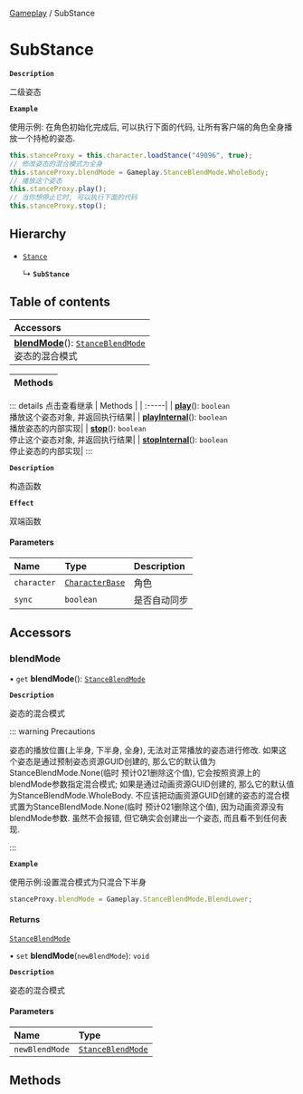 [Gameplay](../modules/Gameplay.Gameplay.md) / SubStance

# SubStance <Badge type="tip" text="Class" /> 

**`Description`**

二级姿态

**`Example`**

使用示例: 在角色初始化完成后, 可以执行下面的代码, 让所有客户端的角色全身播放一个持枪的姿态.
```ts
this.stanceProxy = this.character.loadStance("49096", true);
// 修改姿态的混合模式为全身
this.stanceProxy.blendMode = Gameplay.StanceBlendMode.WholeBody;
// 播放这个姿态
this.stanceProxy.play();
// 当你想停止它时, 可以执行下面的代码
this.stanceProxy.stop();
```

## Hierarchy

- [`Stance`](Gameplay.Stance.md)

  ↳ **`SubStance`**

## Table of contents

| Accessors |
| :-----|
| **[blendMode](Gameplay.SubStance.md#blendmode)**(): [`StanceBlendMode`](../enums/Gameplay.StanceBlendMode.md) <br> 姿态的混合模式|

| Methods |
| :-----|


::: details 点击查看继承
| Methods |
| :-----|
| **[play](Gameplay.Stance.md#play)**(): `boolean` <br> 播放这个姿态对象, 并返回执行结果|
| **[playInternal](Gameplay.Stance.md#playinternal)**(): `boolean` <br> 播放姿态的内部实现|
| **[stop](Gameplay.Stance.md#stop)**(): `boolean` <br> 停止这个姿态对象, 并返回执行结果|
| **[stopInternal](Gameplay.Stance.md#stopinternal)**(): `boolean` <br> 停止姿态的内部实现|
:::


**`Description`**

构造函数

**`Effect`**

双端函数

#### Parameters

| Name | Type | Description |
| :------ | :------ | :------ |
| `character` | [`CharacterBase`](Gameplay.CharacterBase.md) | 角色 |
| `sync` | `boolean` | 是否自动同步 |

## Accessors

### blendMode  

• `get` **blendMode**(): [`StanceBlendMode`](../enums/Gameplay.StanceBlendMode.md)

**`Description`**

姿态的混合模式

::: warning Precautions

姿态的播放位置(上半身, 下半身, 全身), 无法对正常播放的姿态进行修改.
如果这个姿态是通过预制姿态资源GUID创建的, 那么它的默认值为StanceBlendMode.None(临时 预计021删除这个值), 它会按照资源上的blendMode参数指定混合模式;
如果是通过动画资源GUID创建的, 那么它的默认值为StanceBlendMode.WholeBody.
不应该把动画资源GUID创建的姿态的混合模式置为StanceBlendMode.None(临时 预计021删除这个值), 因为动画资源没有blendMode参数. 虽然不会报错, 但它确实会创建出一个姿态, 而且看不到任何表现.

:::

**`Example`**

使用示例:设置混合模式为只混合下半身
```ts
stanceProxy.blendMode = Gameplay.StanceBlendMode.BlendLower;
```

#### Returns

[`StanceBlendMode`](../enums/Gameplay.StanceBlendMode.md)

• `set` **blendMode**(`newBlendMode`): `void`

**`Description`**

姿态的混合模式

#### Parameters

| Name | Type |
| :------ | :------ |
| `newBlendMode` | [`StanceBlendMode`](../enums/Gameplay.StanceBlendMode.md) |


## Methods